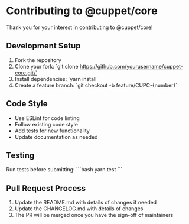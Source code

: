 # Contributing to @cuppet/core

Thank you for your interest in contributing to @cuppet/core!

## Development Setup

1. Fork the repository
2. Clone your fork: \`git clone https://github.com/yourusername/cuppet-core.git\`
3. Install dependencies: \`yarn install\`
4. Create a feature branch: \`git checkout -b feature/CUPC-{number}\`

## Code Style

- Use ESLint for code linting
- Follow existing code style
- Add tests for new functionality
- Update documentation as needed

## Testing

Run tests before submitting:
\`\`\`bash
yarn test
\`\`\`

## Pull Request Process

1. Update the README.md with details of changes if needed
2. Update the CHANGELOG.md with details of changes
3. The PR will be merged once you have the sign-off of maintainers

